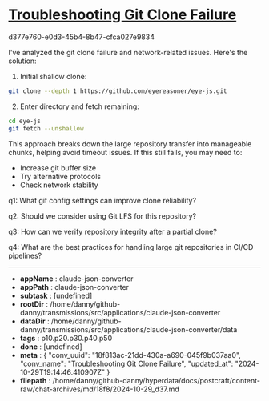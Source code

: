 # [Troubleshooting Git Clone Failure](https://claude.ai/chat/18f813ac-21dd-430a-a690-045f9b037aa0)

d377e760-e0d3-45b4-8b47-cfca027e9834

 I've analyzed the git clone failure and network-related issues. Here's the solution:

1. Initial shallow clone:
```bash
git clone --depth 1 https://github.com/eyereasoner/eye-js.git
```

2. Enter directory and fetch remaining:
```bash
cd eye-js
git fetch --unshallow
```

This approach breaks down the large repository transfer into manageable chunks, helping avoid timeout issues. If this still fails, you may need to:
- Increase git buffer size
- Try alternative protocols
- Check network stability

q1: What git config settings can improve clone reliability?

q2: Should we consider using Git LFS for this repository?

q3: How can we verify repository integrity after a partial clone?

q4: What are the best practices for handling large git repositories in CI/CD pipelines?

---

* **appName** : claude-json-converter
* **appPath** : claude-json-converter
* **subtask** : [undefined]
* **rootDir** : /home/danny/github-danny/transmissions/src/applications/claude-json-converter
* **dataDir** : /home/danny/github-danny/transmissions/src/applications/claude-json-converter/data
* **tags** : p10.p20.p30.p40.p50
* **done** : [undefined]
* **meta** : {
  "conv_uuid": "18f813ac-21dd-430a-a690-045f9b037aa0",
  "conv_name": "Troubleshooting Git Clone Failure",
  "updated_at": "2024-10-29T19:14:46.410907Z"
}
* **filepath** : /home/danny/github-danny/hyperdata/docs/postcraft/content-raw/chat-archives/md/18f8/2024-10-29_d37.md